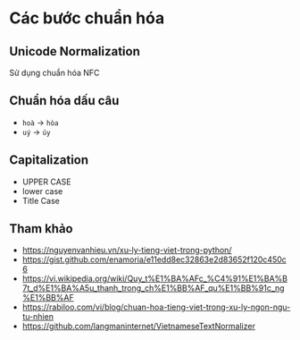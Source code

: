 # Các bước chuẩn hóa 

## Unicode Normalization

Sử dụng chuẩn hóa NFC

## Chuẩn hóa dấu câu

* `hoà` -> `hòa`
* `uý` -> `úy`

## Capitalization

* UPPER CASE
* lower case
* Title Case

## Tham khảo

* https://nguyenvanhieu.vn/xu-ly-tieng-viet-trong-python/
* https://gist.github.com/enamoria/e11edd8ec32863e2d83652f120c450c6
* https://vi.wikipedia.org/wiki/Quy_t%E1%BA%AFc_%C4%91%E1%BA%B7t_d%E1%BA%A5u_thanh_trong_ch%E1%BB%AF_qu%E1%BB%91c_ng%E1%BB%AF
* https://rabiloo.com/vi/blog/chuan-hoa-tieng-viet-trong-xu-ly-ngon-ngu-tu-nhien
* https://github.com/langmaninternet/VietnameseTextNormalizer